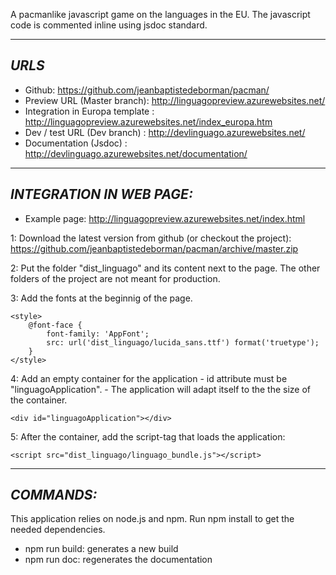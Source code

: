 
A pacmanlike javascript game on the languages in the EU.
The javascript code is commented inline using jsdoc standard.

------
*URLS*
------
* Github:
        https://github.com/jeanbaptistedeborman/pacman/
* Preview URL (Master branch):
        http://linguagopreview.azurewebsites.net/
* Integration in Europa template :
        http://linguagopreview.azurewebsites.net/index_europa.htm
* Dev / test URL (Dev branch) :
        http://devlinguago.azurewebsites.net/
* Documentation (Jsdoc) :
        http://devlinguago.azurewebsites.net/documentation/

---------------------------
*INTEGRATION IN WEB PAGE:*
---------------------------

* Example page:
                http://linguagopreview.azurewebsites.net/index.html

1: Download the latest version from github (or checkout the project):
    https://github.com/jeanbaptistedeborman/pacman/archive/master.zip

2: Put the folder "dist_linguago" and its content next to the page. The other folders of the project are not meant for production.

3: Add the fonts at the beginnig of the page.

    <style>
        @font-face {
            font-family: 'AppFont';
            src: url('dist_linguago/lucida_sans.ttf') format('truetype');
        }
    </style>

4: Add an empty container for the application
    - id attribute must be "linguagoApplication".
    - The application will adapt itself to the the size of the container.

    <div id="linguagoApplication"></div>

5: After the container, add the script-tag that loads the application:

    <script src="dist_linguago/linguago_bundle.js"></script>

------------
*COMMANDS:*
------------
This application relies on node.js and npm. Run npm install to get the needed dependencies.
  * npm run build: generates a new build
  * npm run doc: regenerates the documentation

